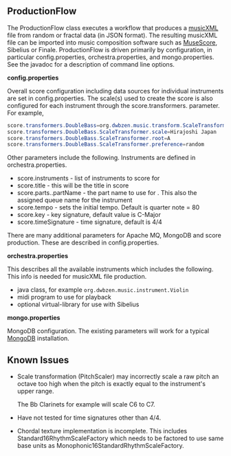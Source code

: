 ## ProductionFlow
The ProductionFlow class executes a workflow that produces a [musicXML](https://github.com/w3c/musicxml) file from random or fractal data (in JSON format).
The resulting musicXML file can be imported into music composition software such as [MuseScore](https://musescore.org/en), Sibelius or Finale.
ProductionFlow is driven primarily by configuration, in particular config.properties, orchestra.properties, and mongo.properties.
See the javadoc for a description of command line options.

**config.properties**

Overall score configuration including data sources for individual instruments are set in config.properties.
The scale(s) used to create the score is also configured for each instrument through the score.transformers.<instrument> parameter.
For example,

```Java
score.transformers.DoubleBass=org.dwbzen.music.transform.ScaleTransformer
score.transformers.DoubleBass.ScaleTransformer.scale=Hirajoshi Japan
score.transformers.DoubleBass.ScaleTransformer.root=A
score.transformers.DoubleBass.ScaleTransformer.preference=random
```

Other parameters include the following. Instruments are defined in orchestra.properties.
* score.instruments - list of instruments to score for
* score.title - this will be the title in score
* score.parts.<instrument>.partName - the part name to use for <instrument>. This also the assigned queue name for the instrument
* score.tempo - sets the initial tempo. Default is quarter note = 80
* score.key - key signature, default value is C-Major
* score.timeSignature - time signature, default is 4/4

There are many additional parameters for Apache MQ, MongoDB and score production. These are described in config.properties.

**orchestra.properties**

This describes all the available instruments which includes the following. This info is needed for musicXML file production.
* java class, for example `org.dwbzen.music.instrument.Violin`
* midi program to use for playback
* optional virtual-library for use with Sibelius

**mongo.properties**

MongoDB configuration. The existing parameters will work for a typical [MongoDB](https://www.mongodb.com/) installation.

## Known Issues
* Scale transformation (PitchScaler) may incorrectly scale a raw pitch an octave too high when the pitch
is exactly equal to the instrument's upper range.

  The Bb Clarinets for example will scale C6 to C7.

* Have not tested for time signatures other than 4/4.
* Chordal texture implementation is incomplete. This includes Standard16RhythmScaleFactory which needs to be factored to use same base units as Monophonic16StandardRhythmScaleFactory.


